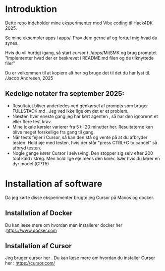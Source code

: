 
# Introduktion

Dette repo indeholder mine eksperimenter med Vibe coding til Hack4DK 2025.

Se mine eksempler apps i apps/. Prøv dem gerne af og fortæl mig hvad du synes.

Hvis du vil hurtigt igang, så start cursor i ./apps/MitSMK og brug promptet "Implementer hvad der er beskrevet i README.md filen og de tilknyttede filer"


Du er velkommen til at kopiere alt her og bruge det til det du har lyst til.  /Jacob Andresen, 2025



## Kedelige notater fra september 2025:

- Resultatet bliver anderledes ved genkørsel af prompts som bruger FULLSTACK.md . Jeg ved ikke lige om det er et problem.
- Næsten hver eneste gang jeg har kørt agenten , så har den ignoreret et eller flere test krav.
- Mine lokale kørsler varierer fra 5 til 20 minutter her. Resultaterne kan blive meget forskellige fra gang til gang.
- Når tests fejler i Cursor, så kan den stå og vente på at du afbryder testen. Hold øje med testen, hvis der står "press CTRL+C to cancel"  så afbryd testen.
- Nogle gange kører Cursor i selvsving. Den stopper sig selv efter 200 tool kald i streg. Men hold lige øje mens den kører. Især hvis du kører en dyr model (GPT5)


# Installation af software

Da jeg kørte disse eksperimenter brugte jeg Cursor på Macos og docker. 

## Installation af Docker
Du kan læse mere om hvordan man installerer docker her :https://www.docker.com

## Installation af Cursor 
Jeg bruger cursor her . Du kan læse mere om hvordan du installer  Cursor her : https://cursor.com/

